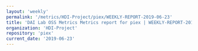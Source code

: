 ```yaml
---
layout: 'weekly'
permalink: '/metrics/HDI-Project/piex/WEEKLY-REPORT-2019-06-23'
title: 'DAI Lab OSS Metrics Metrics report for piex | WEEKLY-REPORT-2019-06-23'
organization: 'HDI-Project'
repository: 'piex'
current_date: '2019-06-23'
---
```

